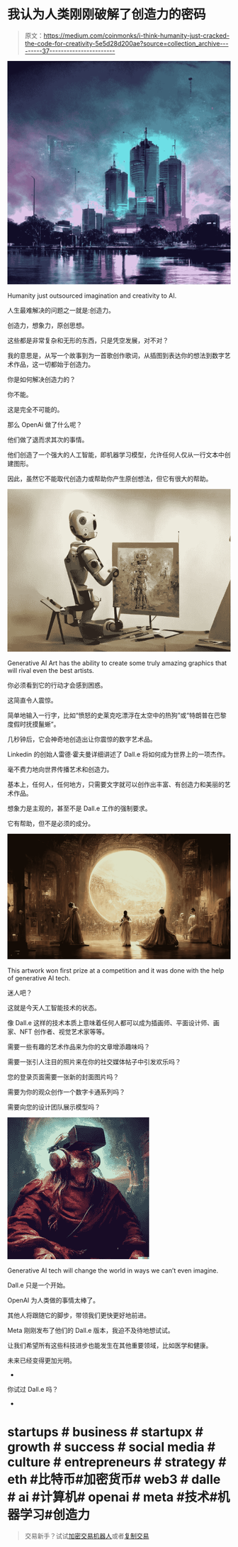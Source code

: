 # 我认为人类刚刚破解了创造力的密码

> 原文：<https://medium.com/coinmonks/i-think-humanity-just-cracked-the-code-for-creativity-5e5d28d200ae?source=collection_archive---------37----------------------->

![](img/62d1a43a3d82f7bc81756a9c0fdf2ce2.png)

Humanity just outsourced imagination and creativity to AI.

人生最难解决的问题之一就是:创造力。

创造力，想象力，原创思想。

这些都是非常复杂和无形的东西，只是凭空发展，对不对？

我的意思是，从写一个故事到为一首歌创作歌词，从插图到表达你的想法到数字艺术作品，这一切都始于创造力。

你是如何解决创造力的？

你不能。

这是完全不可能的。

那么 OpenAi 做了什么呢？

他们做了退而求其次的事情。

他们创造了一个强大的人工智能，即机器学习模型，允许任何人仅从一行文本中创建图形。

因此，虽然它不能取代创造力或帮助你产生原创想法，但它有很大的帮助。

![](img/e4065acff2aa7e7c3644c139a03863c6.png)

Generative AI Art has the ability to create some truly amazing graphics that will rival even the best artists.

你必须看到它的行动才会感到困惑。

这简直令人震惊。

简单地输入一行字，比如“愤怒的史莱克吃漂浮在太空中的热狗”或“特朗普在巴黎度假时抚摸鬣蜥”。

几秒钟后，它会神奇地创造出让你震惊的数字艺术品。

Linkedin 的创始人雷德·霍夫曼详细讲述了 Dall.e 将如何成为世界上的一项杰作。

毫不费力地向世界传播艺术和创造力。

基本上，任何人，任何地方，只需要文字就可以创作出丰富、有创造力和美丽的艺术作品。

想象力是主观的，甚至不是 Dall.e 工作的强制要求。

它有帮助，但不是必须的成分。

![](img/b26e3851f2424ce93c1d1398dd444db2.png)

This artwork won first prize at a competition and it was done with the help of generative AI tech.

迷人吧？

这就是今天人工智能技术的状态。

像 Dall.e 这样的技术本质上意味着任何人都可以成为插画师、平面设计师、画家、NFT 创作者、视觉艺术家等等。

需要一些有趣的艺术作品来为你的文章增添趣味吗？

需要一张引人注目的照片来在你的社交媒体帖子中引发欢乐吗？

您的登录页面需要一张新的封面图片吗？

需要为你的观众创作一个数字卡通系列吗？

需要向您的设计团队展示模型吗？

![](img/cf4fa280fcf683f0c2642fe03b108818.png)

Generative AI tech will change the world in ways we can’t even imagine.

Dall.e 只是一个开始。

OpenAI 为人类做的事情太棒了。

其他人将跟随它的脚步，带领我们更快更好地前进。

Meta 刚刚发布了他们的 Dall.e 版本，我迫不及待地想试试。

让我们希望所有这些科技进步也能发生在其他重要领域，比如医学和健康。

未来已经变得更加光明。

-

你试过 Dall.e 吗？

-

# startups # business # startupx # growth # success # social media # culture # entrepreneurs # strategy # eth #比特币#加密货币# web3 # dalle # ai #计算机# openai # meta #技术#机器学习#创造力

> 交易新手？试试[加密交易机器人](/coinmonks/crypto-trading-bot-c2ffce8acb2a)或者[复制交易](/coinmonks/top-10-crypto-copy-trading-platforms-for-beginners-d0c37c7d698c)